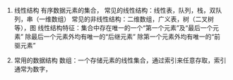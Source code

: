 1. 线性结构
    有序数据元素的集合，
    常见的线性结构：线性表，队列，栈，双队列，串（一维数组）
    常见的非线性结构：二维数组，广义表，树（二叉树等），图
    线性结构特征：集合中存在唯一的一个“第一个元素”及“最后一个元素”
                  除最后一个元素外均有唯一的“后继元素”
                  除第一个元素外均有唯一的“前驱元素”

2. 常用的数据结构
    数组：一个存储元素的线性集合，通过索引来任意存取，索引通常为数字，